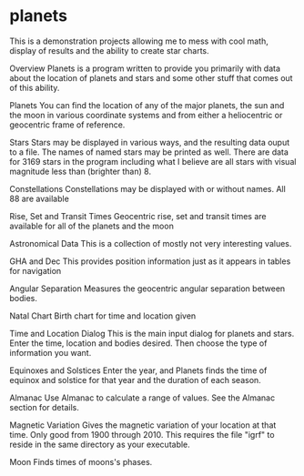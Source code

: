# planets
This is a demonstration projects allowing me to mess with cool math, display of results and the ability to create star charts.

Overview
Planets is a program written to provide you primarily with data about the location of planets and stars and some other stuff that comes out of this ability.

Planets
  You can find the location of any of the major planets, the sun and the moon in various coordinate systems and from either a
  heliocentric or geocentric frame of reference.

Stars
  Stars may be displayed in various ways, and the resulting data ouput to a file.  The names of named stars may be printed as
  well.  There are data for 3169 stars in the program including what I believe are all stars with visual magnitude less than
  (brighter than) 8.

Constellations
  Constellations may be displayed with or without names.  All 88 are available

Rise, Set and Transit Times
  Geocentric rise, set and transit times are available for all of the planets and the moon

Astronomical Data
  This is a collection of mostly not very interesting values.

GHA and Dec
  This provides position information just as it appears in tables for navigation

Angular Separation
  Measures the geocentric angular separation between bodies.

Natal Chart
  Birth chart for time and location given

Time and Location Dialog
  This is the main input dialog for planets and stars.  Enter the time, location and bodies desired.  Then choose the type of
  information you want.

Equinoxes and Solstices
  Enter the year, and Planets finds the time of equinox and solstice for that year and the duration of each season.

Almanac
  Use Almanac to calculate a range of values.  See the Almanac section for details.

Magnetic Variation
Gives the magnetic variation of your location at that time.  Only good from 1900 through 2010.  This requires the file "igrf"
to reside in the same directory as your executable.

Moon
Finds times of moons's phases.
